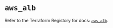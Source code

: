 # `aws_alb`

Refer to the Terraform Registory for docs: [`aws_alb`](https://registry.terraform.io/providers/hashicorp/aws/5.19.0/docs/resources/alb).
